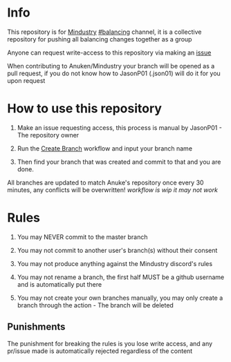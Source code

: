 # Info

This repository is for [Mindustry](https://github.com/Anuken/Mindustry) [#balancing](https://discord.com/channels/391020510269669376/813425645518061678) channel, it is a collective repository for pushing all balancing changes together as a group

Anyone can request write-access to this repository via making an [issue](https://github.com/JasonP01/Mindustry-Balancing/issues/new) 

When contributing to Anuken/Mindustry your branch will be opened as a pull request, if you do not know how to JasonP01 (.json01) will do it for you upon request

# How to use this repository

1. Make an issue requesting access, this process is manual by JasonP01 - The repository owner

2. Run the [Create Branch](https://github.com/JasonP01/Mindustry-Balancing/actions/workflows/branchCreation.yml) workflow and input your branch name

3. Then find your branch that was created and commit to that and you are done.

All branches are updated to match Anuke's repository once every 30 minutes, any conflicts will be overwritten!
*workflow is wip it may not work*

# Rules

1. You may NEVER commit to the master branch

2. You may not commit to another user's branch(s) without their consent

3. You may not produce anything against the Mindustry discord's rules

4. You may not rename a branch, the first half MUST be a github username and is automatically put there

5. You may not create your own branches manually, you may only create a branch through the action - The branch will be deleted

## Punishments

The punishment for breaking the rules is you lose write access, and any pr/issue made is automatically rejected regardless of the content
